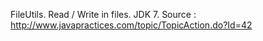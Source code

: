 FileUtils. Read / Write in files.
JDK 7.
Source : http://www.javapractices.com/topic/TopicAction.do?Id=42
